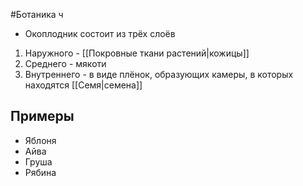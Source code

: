 #Ботаника ч
- Окоплодник состоит из трёх слоёв 
1. Наружного - [[Покровные ткани растений|кожицы]]
2. Среднего - мякоти
3. Внутреннего - в виде плёнок, образующих камеры, в которых находятся [[Семя|семена]]
## Примеры
- Яблоня
- Айва
- Груша
- Рябина 